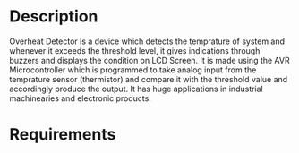 # Description
Overheat Detector is a device which detects the temprature of system and whenever it exceeds the threshold level, it gives indications through buzzers and displays the condition on LCD Screen. It is made using the AVR Microcontroller which is programmed to take analog input from the temprature sensor (thermistor) and compare it with the threshold value and accordingly produce the output. It has huge applications in industrial machinearies and electronic products. 
# Requirements
